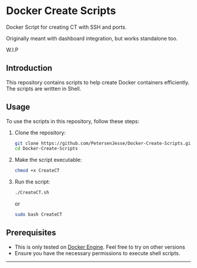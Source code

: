# Docker Create Scripts

Docker Script for creating CT with SSH and ports.

Originally meant with dashboard integration, but works standalone too.

W.I.P

## Introduction

This repository contains scripts to help create Docker containers efficiently. The scripts are written in Shell.

## Usage

To use the scripts in this repository, follow these steps:

1. Clone the repository:
   ```bash
   git clone https://github.com/PetersenJesse/Docker-Create-Scripts.git
   cd Docker-Create-Scripts
   ```

2. Make the script executable:
   ```bash
   chmod +x CreateCT
   ```

3. Run the script:
   ```bash
   ./CreateCT.sh
   ```
   or
   ```bash
   sudo bash CreateCT
   ```

## Prerequisites

- This is only tested on [Docker Engine](https://www.docker.com/get-started). Feel free to try on other versions
- Ensure you have the necessary permissions to execute shell scripts.

---
